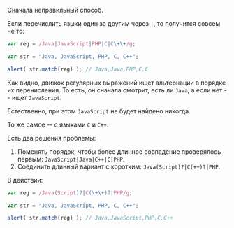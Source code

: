 Сначала неправильный способ.

Если перечислить языки один за другим через `|`, то получится совсем не то:

```js run
var reg = /Java|JavaScript|PHP|C|C\+\+/g;

var str = "Java, JavaScript, PHP, C, C++";

alert( str.match(reg) ); // Java,Java,PHP,C,C
```

Как видно, движок регулярных выражений ищет альтернации в порядке их перечисления. То есть, он сначала смотрит, есть ли <code class="match">Java</code>, а если нет -- ищет <code class="match">JavaScript</code>.

Естественно, при этом <code class="match">JavaScript</code> не будет найдено никогда.

То же самое -- с языками <code class="match">C</code> и <code class="match">C++</code>.

Есть два решения проблемы:

1. Поменять порядок, чтобы более длинное совпадение проверялось первым: <code class="pattern">JavaScript|Java|C\+\+|C|PHP</code>.
2. Соединить длинный вариант с коротким: <code class="pattern">Java(Script)?|C(\+\+)?|PHP</code>.

В действии:

```js run
var reg = /Java(Script)?|C(\+\+)?|PHP/g;

var str = "Java, JavaScript, PHP, C, C++";

alert( str.match(reg) ); // Java,JavaScript,PHP,C,C++
```

